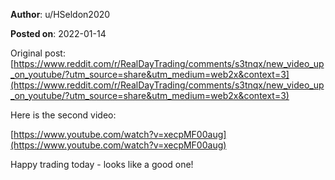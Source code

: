 **Author**: u/HSeldon2020

**Posted on**: 2022-01-14

Original post: [https://www.reddit.com/r/RealDayTrading/comments/s3tnqx/new_video_up_on_youtube/?utm_source=share&utm_medium=web2x&context=3](https://www.reddit.com/r/RealDayTrading/comments/s3tnqx/new_video_up_on_youtube/?utm_source=share&utm_medium=web2x&context=3)

Here is the second video:

[https://www.youtube.com/watch?v=xecpMF00aug](https://www.youtube.com/watch?v=xecpMF00aug)

Happy trading today - looks like a good one!